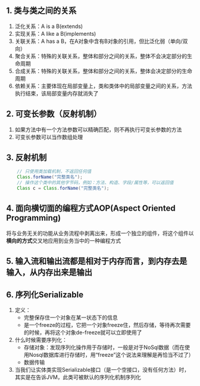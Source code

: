 ## 1. 类与类之间的关系
1. 泛化关系：A is a B(extends)
2. 实现关系：A like a B(implements)
3. 关联关系：A has a B，在A对象中含有B对象的引用，但比泛化弱（单向/双向）
4. 聚合关系：特殊的关联关系，整体和部分之间的关系，整体不会决定部分的生命周期
5. 合成关系：特殊的关联关系，整体和部分之间的关系，整体会决定部分的生命周期
6. 依赖关系：主要体现在局部变量上，类和类体中的局部变量之间的关系，方法执行结束，该局部变量内存就消失了

## 2. 可变长参数（反射机制）
1. 如果方法中有一个方法参数可以精确匹配，则不再执行可变长参数的方法
2. 可变长参数可以当作数组处理

## 3. 反射机制
``` java
    // 只使用类加载机制，不返回任何值
    Class.forName("完整类名");
    // 操作这个类中的其他字节码，例如：方法、构造、字段/属性等，可以返回值
    Class c = Class.forName("完整类名");
```

## 4. 面向横切面的编程方式AOP(Aspect Oriented Programming)
将与业务无关的功能从业务流程中剥离出来，形成一个独立的组件，将这个组件以**横向的方式**交叉地应用到业务当中的一种编程方式

## 5. 输入流和输出流都是相对于内存而言，到内存去是输入，从内存出来是输出

## 6. 序列化Serializable
1. 定义：
    - 完整保存住一个对象在某一状态下的信息
    - 是一个freeze的过程，它把一个对象freeze住，然后存储，等待再次需要的时候，再将这个对象de-freeze就可以立即使用了
2. 什么时候需要序列化：
    - 存储对象：发现序列化操作用于存储时，一般是对于NoSql数据（而在使用Nosql数据库进行存储时，用“freeze”这个说法来理解是再恰当不过了）
    - 数据传输
3. 当我们让实体类实现Serializable接口（是一个空接口，没有任何方法）时，其实是在告诉JVM，此类可被默认的序列化机制序列化